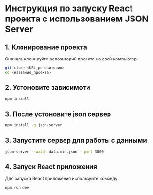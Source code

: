 # Инструкция по запуску React проекта с использованием JSON Server

## 1. Клонирование проекта

Сначала клонируйте репозиторий проекта на свой компьютер:

```bash
git clone <URL_репозитория>
cd <название_проекта>
```
## 2. Устоновите зависимоти
```bash
npm install
```
## 3. После устоновите json сервер
```bash
npm install -g json-server
```
## 3. Запустите сервер для работы с данными
```bash
json-server --watch data.min.json --port 3000
```

## 4. Запуск React приложения
Для запуска React приложения используйте команду:
```bash
npm run dev
```
